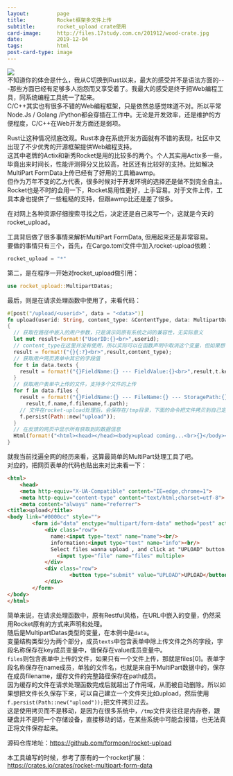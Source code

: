 ```yaml
---
layout:         page
title:          Rocket框架多文件上传
subtitle:       rocket_upload crate使用
card-image:		http://files.17study.com.cn/201912/wood-crate.jpg
date:           2019-12-04
tags:           html
post-card-type: image
---
```

![](http://files.17study.com.cn/201912/wood-crate.jpg)  
不知道你的体会是什么，我从C切换到Rust以来，最大的感受并不是语法方面的---那些方面已经有足够多人抱怨而又享受着了。我最大的感受是终于把Web编程工具，同系统编程工具统一了起来。  
C/C++其实也有很多不错的Web编程框架，只是依然总感觉味道不对。所以平常Node.Js / Golang /Python都会穿插在工作中。无论是开发效率，还是维护的方便程度，C/C++在Web开发方面还是弱项。  

Rust让这种情况彻底改观。Rust本身在系统开发方面就有不错的表现，社区中又出现了不少优秀的开源框架提供Web编程支持。  
这其中老牌的Actix和新秀Rocket是用的比较多的两个。个人其实用Actix多一些，毕竟出来时间长，性能评测得分又比较高，社区还有比较好的支持。比如解决MultiPart FormData上传已经有了好用的工具箱awmp。  
但作为万年不变的乙方代表，很多时候对于开发环境的选择还是做不到完全自主。Rocket也是不时的会用一下，Rocket易用性更好，上手容易。对于文件上传，工具本身也提供了一些粗糙的支持，但跟awmp比还是差了很多。  

在对网上各种资源仔细搜索寻找之后，决定还是自己来写一个，这就是今天的rocket_upload。  

工具背后做了很多事情来解析MultiPart FormData, 但用起来还是非常容易。  
要做的事情只有三个，首先，在Cargo.toml文件中加入rocket-upload依赖：  
```rust
rocket_upload = "*"
```
第二，是在程序一开始对rocket_upload做引用：  
```rust
use rocket_upload::MultipartDatas;
```
最后，则是在请求处理函数中使用了，来看代码：  
```rust
#[post("/upload/<userid>", data = "<data>")]
fn upload(userid: String, content_type: &ContentType, data: MultipartDatas) -> Html<String>
{
  // 获取在路径中嵌入的用户参数，只是演示同原有系统之间的兼容性，无实际意义
  let mut result=format!("UserID:{}<br>",userid);
  // content_type在这里并没有使用，所以实际可以在函数声明中取消这个变量，但如果想了解MultiPart的更多信息，还是可以用
  result = format!("{}{:?}<br>",result,content_type);
  // 获取用户网页表单中其它的字段值
  for t in data.texts {
    result = format!("{}FieldName:{} --- FieldValue:{}<br>",result,t.key,t.value);
  }
  // 获取用户表单中上传的文件，支持多个文件的上传
  for f in data.files {
    result = format!("{}FieldName:{} --- FileName:{} --- StoragePath:{}<br>",
      result,f.name,f.filename,f.path);
    // 文件在rocket-upload处理后，会保存在/tmp目录，下面的命令把文件拷贝到自己定义的上传文件夹
    f.persist(Path::new("upload"));
  }
  // 在反馈的网页中显示所有获取到的数据信息
  Html(format!("<html><head></head><body>upload coming...<br>{}</body></html>",result))
}
```
就我当前找遍全网的经历来看，这算最简单的MultiPart处理工具了吧。  
对应的，把网页表单的代码也贴出来对比来看一下：  
```html
<html>
    <head>
    <meta http-equiv="X-UA-Compatible" content="IE=edge,chrome=1">
    <meta http-equiv="content-type" content="text/html;charset=utf-8">
    <meta content="always" name="referrer">
<title>upload</title>
<body link="#0000cc" style="">
        <form id="data" enctype="multipart/form-data" method="post" action="/upload/334445566">
            <div class="row">
              name:<input type="text" name="name"><br/>
              information:<input type="text" name="info"><br/>
              Select files wanna upload , and click at "UPLOAD" button.<br /><br/>
                <input type="file" name="files" multiple>
            </div>
            <div class="row">
                    <button type="submit" value="UPLOAD">UPLOAD</button>
            </div>
        </form>
</body>
</html>
```
简单来说，在请求处理函数中，原有Restful风格，在URL中嵌入的变量，仍然采用Rocket原有的方式来声明和处理。  
随后是MultipartDatas类型的变量，在本例中是`data`。  
变量结构类型分为两个部分，成员`texts`中包含表单中除上传文件之外的字段，字段名称保存在key成员变量中，值保存在value成员变量中。  
`files`则包含表单中上传的文件，如果只有一个文件上传，那就是files[0]。表单字段名称保存在name成员，单独的文件名，也就是来自于MultiPart数据中的，保存在成员filename，缓存文件的完整路径保存在path成员。  
因为缓存的文件在请求处理函数完成后就超出了作用域，从而被自动删除。所以如果想把文件长久保存下来，可以自己建立一个文件夹比如upload，然后使用`f.persist(Path::new("upload"));`把文件拷贝过去。  
这是使用拷贝而不是移动，是因为在很多系统中，`/tmp`文件夹往往是内存卷，跟硬盘并不是同一个存储设备，直接移动的话，在某些系统中可能会报错，也无法真正将文件保存起来。  

源码仓库地址：<https://github.com/formoon/rocket-upload>  

本工具编写的时候，参考了原有的一个rocket扩展：<https://crates.io/crates/rocket-multipart-form-data>  

